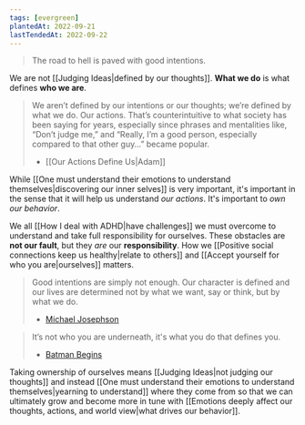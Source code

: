 ```yaml
---
tags: [evergreen]
plantedAt: 2022-09-21
lastTendedAt: 2022-09-22
---
```

> The road to hell is paved with good intentions.

We are not [[Judging Ideas|defined by our thoughts]]. **What we do** is what defines **who we are**.

> We aren’t defined by our intentions or our thoughts; we’re defined by what we do. Our actions.
> That’s counterintuitive to what society has been saying for years, especially since phrases and mentalities like, “Don’t judge me,” and “Really, I’m a good person, especially compared to that other guy…” became popular.
> - [[Our Actions Define Us|Adam]]

While [[One must understand their emotions to understand themselves|discovering our inner selves]] is very important, it's important in the sense that it will help us understand *our actions*. It's important to *own our behavior*.

We all [[How I deal with ADHD|have challenges]] we must overcome to understand and take full responsibility for ourselves. These obstacles are **not our fault**, but they *are* our **responsibility**. How we [[Positive social connections keep us healthy|relate to others]] and [[Accept yourself for who you are|ourselves]] matters.

> Good intentions are simply not enough. Our character is defined and our lives are determined not by what we want, say or think, but by what we do.
> - [Michael Josephson](https://quotefancy.com/quote/1555003/Michael-Josephson-Good-intentions-are-simply-not-enough-Our-character-is-defined-and-our)

> It’s not who you are underneath, it's what you do that defines you.
> - [Batman Begins](https://youtu.be/b24mxL5lpvg)

Taking ownership of ourselves means [[Judging Ideas|not judging our thoughts]] and instead [[One must understand their emotions to understand themselves|yearning to understand]] where they come from so that we can ultimately grow and become more in tune with [[Emotions deeply affect our thoughts, actions, and world view|what drives our behavior]].
